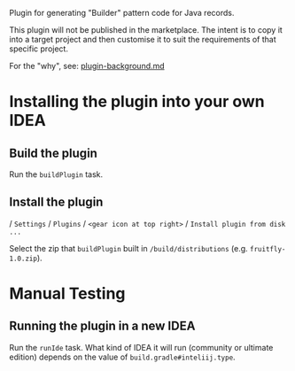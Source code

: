 Plugin for generating "Builder" pattern code for Java records.

This plugin will not be published in the marketplace.
The intent is to copy it into a target project and then customise it to suit 
the requirements of that specific project.

For the "why", see: [plugin-background.md](./doc/plugin-background.md)


# Installing the plugin into your own IDEA

## Build the plugin

Run the `buildPlugin` task.

## Install the plugin

/ `Settings` / `Plugins` / `<gear icon at top right>` / 
`Install plugin from disk ...`

Select the zip that `buildPlugin` built in
`/build/distributions` (e.g. `fruitfly-1.0.zip`).


# Manual Testing

## Running the plugin in a new IDEA

Run the `runIde` task.
What kind of IDEA it will run (community or ultimate edition) depends on the 
value of `build.gradle#inteliij.type`.